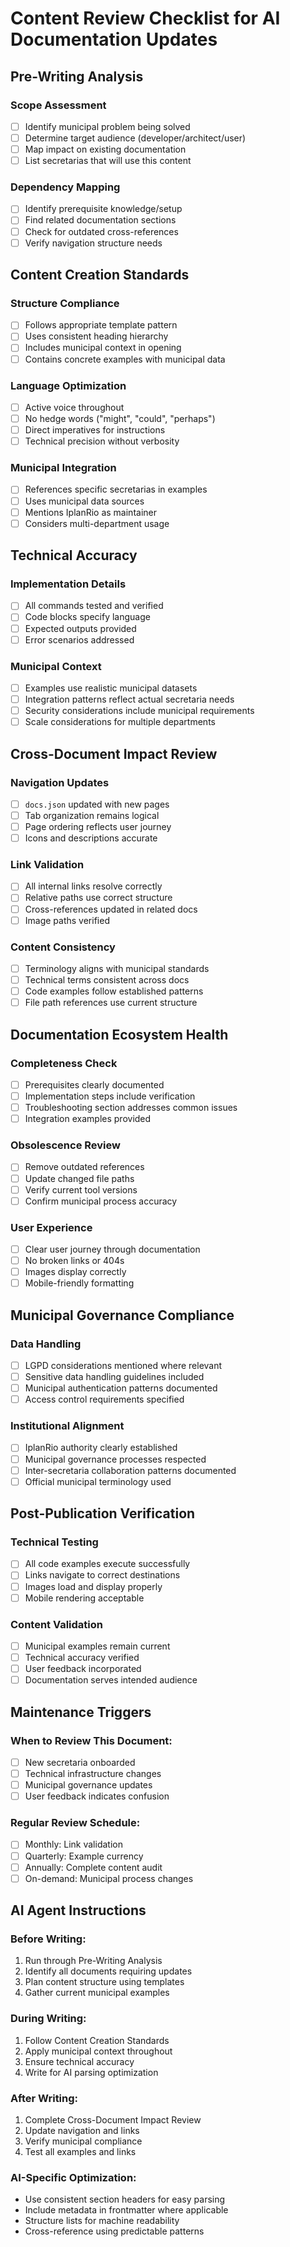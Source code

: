 # Content Review Checklist for AI Documentation Updates

## Pre-Writing Analysis

### Scope Assessment
- [ ] Identify municipal problem being solved
- [ ] Determine target audience (developer/architect/user)
- [ ] Map impact on existing documentation
- [ ] List secretarias that will use this content

### Dependency Mapping
- [ ] Identify prerequisite knowledge/setup
- [ ] Find related documentation sections
- [ ] Check for outdated cross-references
- [ ] Verify navigation structure needs

## Content Creation Standards

### Structure Compliance
- [ ] Follows appropriate template pattern
- [ ] Uses consistent heading hierarchy
- [ ] Includes municipal context in opening
- [ ] Contains concrete examples with municipal data

### Language Optimization
- [ ] Active voice throughout
- [ ] No hedge words ("might", "could", "perhaps")
- [ ] Direct imperatives for instructions
- [ ] Technical precision without verbosity

### Municipal Integration
- [ ] References specific secretarias in examples
- [ ] Uses municipal data sources
- [ ] Mentions IplanRio as maintainer
- [ ] Considers multi-department usage

## Technical Accuracy

### Implementation Details
- [ ] All commands tested and verified
- [ ] Code blocks specify language
- [ ] Expected outputs provided
- [ ] Error scenarios addressed

### Municipal Context
- [ ] Examples use realistic municipal datasets
- [ ] Integration patterns reflect actual secretaria needs
- [ ] Security considerations include municipal requirements
- [ ] Scale considerations for multiple departments

## Cross-Document Impact Review

### Navigation Updates
- [ ] `docs.json` updated with new pages
- [ ] Tab organization remains logical
- [ ] Page ordering reflects user journey
- [ ] Icons and descriptions accurate

### Link Validation
- [ ] All internal links resolve correctly
- [ ] Relative paths use correct structure
- [ ] Cross-references updated in related docs
- [ ] Image paths verified

### Content Consistency
- [ ] Terminology aligns with municipal standards
- [ ] Technical terms consistent across docs
- [ ] Code examples follow established patterns
- [ ] File path references use current structure

## Documentation Ecosystem Health

### Completeness Check
- [ ] Prerequisites clearly documented
- [ ] Implementation steps include verification
- [ ] Troubleshooting section addresses common issues
- [ ] Integration examples provided

### Obsolescence Review
- [ ] Remove outdated references
- [ ] Update changed file paths
- [ ] Verify current tool versions
- [ ] Confirm municipal process accuracy

### User Experience
- [ ] Clear user journey through documentation
- [ ] No broken links or 404s
- [ ] Images display correctly
- [ ] Mobile-friendly formatting

## Municipal Governance Compliance

### Data Handling
- [ ] LGPD considerations mentioned where relevant
- [ ] Sensitive data handling guidelines included
- [ ] Municipal authentication patterns documented
- [ ] Access control requirements specified

### Institutional Alignment
- [ ] IplanRio authority clearly established
- [ ] Municipal governance processes respected
- [ ] Inter-secretaria collaboration patterns documented
- [ ] Official municipal terminology used

## Post-Publication Verification

### Technical Testing
- [ ] All code examples execute successfully
- [ ] Links navigate to correct destinations
- [ ] Images load and display properly
- [ ] Mobile rendering acceptable

### Content Validation
- [ ] Municipal examples remain current
- [ ] Technical accuracy verified
- [ ] User feedback incorporated
- [ ] Documentation serves intended audience

## Maintenance Triggers

### When to Review This Document:
- [ ] New secretaria onboarded
- [ ] Technical infrastructure changes
- [ ] Municipal governance updates
- [ ] User feedback indicates confusion

### Regular Review Schedule:
- [ ] Monthly: Link validation
- [ ] Quarterly: Example currency
- [ ] Annually: Complete content audit
- [ ] On-demand: Municipal process changes

## AI Agent Instructions

### Before Writing:
1. Run through Pre-Writing Analysis
2. Identify all documents requiring updates
3. Plan content structure using templates
4. Gather current municipal examples

### During Writing:
1. Follow Content Creation Standards
2. Apply municipal context throughout
3. Ensure technical accuracy
4. Write for AI parsing optimization

### After Writing:
1. Complete Cross-Document Impact Review
2. Update navigation and links
3. Verify municipal compliance
4. Test all examples and links

### AI-Specific Optimization:
- Use consistent section headers for easy parsing
- Include metadata in frontmatter where applicable
- Structure lists for machine readability
- Cross-reference using predictable patterns